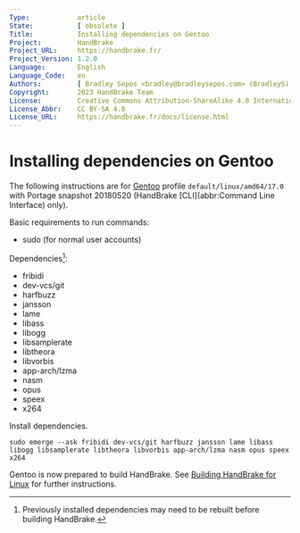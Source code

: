 ```yaml
---
Type:            article
State:           [ obsolete ]
Title:           Installing dependencies on Gentoo
Project:         HandBrake
Project_URL:     https://handbrake.fr/
Project_Version: 1.2.0
Language:        English
Language_Code:   en
Authors:         [ Bradley Sepos <bradley@bradleysepos.com> (BradleyS) ]
Copyright:       2023 HandBrake Team
License:         Creative Commons Attribution-ShareAlike 4.0 International
License_Abbr:    CC BY-SA 4.0
License_URL:     https://handbrake.fr/docs/license.html
---
```


Installing dependencies on Gentoo
=================================

The following instructions are for [Gentoo](https://gentoo.org) profile `default/linux/amd64/17.0` with Portage snapshot 20180520 (HandBrake [CLI](abbr:Command Line Interface) only).

Basic requirements to run commands:

- sudo (for normal user accounts)

Dependencies[^rebuild]:

- fribidi
- dev-vcs/git
- harfbuzz
- jansson
- lame
- libass
- libogg
- libsamplerate
- libtheora
- libvorbis
- app-arch/lzma
- nasm
- opus
- speex
- x264

Install dependencies.

    sudo emerge --ask fribidi dev-vcs/git harfbuzz jansson lame libass libogg libsamplerate libtheora libvorbis app-arch/lzma nasm opus speex x264

Gentoo is now prepared to build HandBrake. See [Building HandBrake for Linux](build-linux.html) for further instructions.

[^rebuild]: Previously installed dependencies may need to be rebuilt before building HandBrake.
